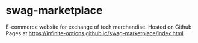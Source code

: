 # swag-marketplace
E-commerce website for exchange of tech merchandise. 
Hosted on Github Pages at https://infinite-options.github.io/swag-marketplace/index.html
